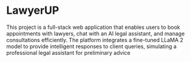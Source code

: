 # LawyerUP
This project is a full-stack web application that enables users to book appointments with lawyers, chat with an AI legal assistant, and manage consultations efficiently. The platform integrates a fine-tuned LLaMA 2 model to provide intelligent responses to client queries, simulating a professional legal assistant for preliminary advice
